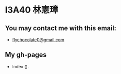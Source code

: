 # I3A40 林憲璋

## You may contact me with this email:
* flychocolate0@gmail.com

## My gh-pages
* Index ().
